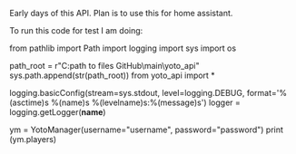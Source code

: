 Early days of this API.  Plan is to use this for home assistant. 

To run this code for test I am doing:

from pathlib import Path
import logging
import sys
import os

path_root = r"C:path to files GitHub\main\yoto_api"
sys.path.append(str(path_root))
from yoto_api import *

logging.basicConfig(stream=sys.stdout, level=logging.DEBUG, format='%(asctime)s %(name)s %(levelname)s:%(message)s')
logger = logging.getLogger(__name__)

ym = YotoManager(username="username", password="password")
print (ym.players)